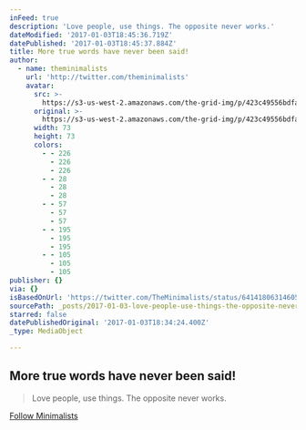 ```yaml
---
inFeed: true
description: 'Love people, use things. The opposite never works.'
dateModified: '2017-01-03T18:45:36.719Z'
datePublished: '2017-01-03T18:45:37.884Z'
title: More true words have never been said!
author:
  - name: theminimalists
    url: 'http://twitter.com/theminimalists'
    avatar:
      src: >-
        https://s3-us-west-2.amazonaws.com/the-grid-img/p/423c49556bdfa3d0ef9d68a9c7800982a5e9bb1a.jpg
      original: >-
        https://s3-us-west-2.amazonaws.com/the-grid-img/p/423c49556bdfa3d0ef9d68a9c7800982a5e9bb1a.jpg
      width: 73
      height: 73
      colors:
        - - 226
          - 226
          - 226
        - - 28
          - 28
          - 28
        - - 57
          - 57
          - 57
        - - 195
          - 195
          - 195
        - - 105
          - 105
          - 105
publisher: {}
via: {}
isBasedOnUrl: 'https://twitter.com/TheMinimalists/status/641418063146053632'
sourcePath: _posts/2017-01-03-love-people-use-things-the-opposite-never-works.md
starred: false
datePublishedOriginal: '2017-01-03T18:34:24.400Z'
_type: MediaObject

---
```

## More true words have never been said!

> Love people, use things. The opposite never works.

[Follow Minimalists][0]

[0]: https://twitter.com/TheMinimalists